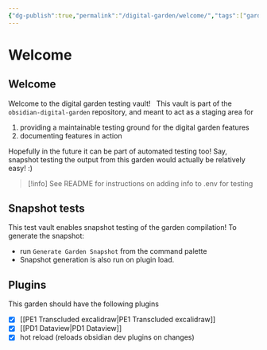 ```yaml
---
{"dg-publish":true,"permalink":"/digital-garden/welcome/","tags":["gardenEntry"]}
---
```



# Welcome
## Welcome

Welcome to the digital garden testing vault! 
 
This vault is part of the `obsidian-digital-garden` repository, and meant to act as a staging area for 

1. providing a maintainable testing ground for the digital garden features
2. documenting features in action 

Hopefully in the future it can be part of automated testing too! Say, snapshot testing the output from this garden would actually be relatively easy! :) 

> [!info] See README for instructions on adding info to .env for testing


## Snapshot tests

This test vault enables snapshot testing of the garden compilation! To generate the snapshot: 

- run `Generate Garden Snapshot` from the command palette
- Snapshot generation is also run on plugin load. 


## Plugins 

This garden should have the following plugins 

- [x] [[PE1 Transcluded excalidraw\|PE1 Transcluded excalidraw]]
- [x] [[PD1 Dataview\|PD1 Dataview]]
- [x] hot reload (reloads obsidian dev plugins on changes)